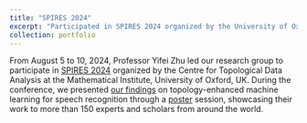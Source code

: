 ```yaml
---
title: "SPIRES 2024"
excerpt: "Participated in SPIRES 2024 organized by the University of Oxford<br/><img src='/images/spires2024.png'>"
collection: portfolio
---
```


From August 5 to 10, 2024, Professor Yifei Zhu led our research group to participate in [SPIRES 2024](https://www.maths.ox.ac.uk/groups/topological-data-analysis/spires-2024) organized by the Centre for Topological Data Analysis at the Mathematical Institute, University of Oxford, UK. During the conference, we presented [our findings](https://yifeizhu.github.io/tail.pdf) on topology-enhanced machine learning for speech recognition through a [poster](https://arrownf98lioc.github.io/images/tail-poster.pdf) session, showcasing their work to more than 150 experts and scholars from around the world.
